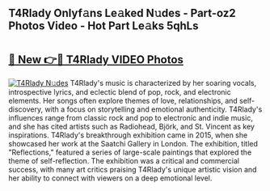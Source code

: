 ## T4Rlady Onlyf𝚊ns Le𝚊ked N𝚞des - Part-oz2 Photos Video - Hot Part Le𝚊ks 5qhLs

# <h2><a href="http://ac33978.deff.icu/?id=T4Rlady">🔗 New 👉🔴 T4Rlady VIDEO Photos</a></h2>

[![T4Rlady N𝚞des](https://i.imgur.com/rIISA9y.gif)](http://ac33978.deff.icu/?id=T4Rlady)
T4Rlady's music is characterized by her soaring vocals, introspective lyrics, and eclectic blend of pop, rock, and electronic elements. Her songs often explore themes of love, relationships, and self-discovery, with a focus on storytelling and emotional authenticity. T4Rlady's influences range from classic rock and pop to electronic and indie music, and she has cited artists such as Radiohead, Björk, and St. Vincent as key inspirations. T4Rlady's breakthrough exhibition came in 2015, when she showcased her work at the Saatchi Gallery in London. The exhibition, titled "Reflections," featured a series of large-scale paintings that explored the theme of self-reflection. The exhibition was a critical and commercial success, with many art critics praising T4Rlady's unique artistic vision and her ability to connect with viewers on a deep emotional level.
